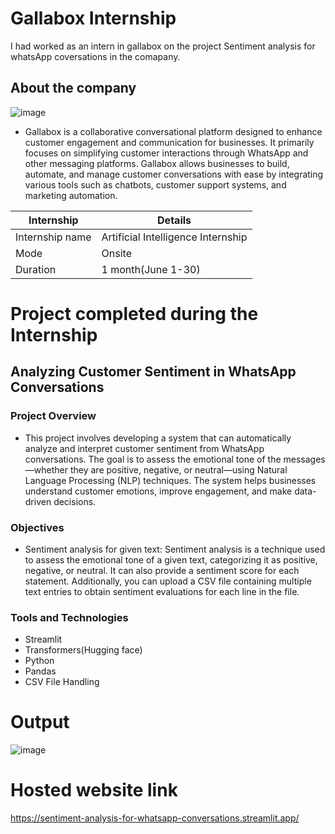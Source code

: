 # Gallabox Internship
I had worked as an intern in gallabox on the project Sentiment analysis for whatsApp coversations in the comapany.
## About the company
![image](https://github.com/user-attachments/assets/504e502b-ba08-49d2-9aee-1720a85c8c18)

- Gallabox is a collaborative conversational platform designed to enhance customer engagement and communication for businesses. It primarily focuses on simplifying customer interactions through WhatsApp and other messaging platforms. Gallabox allows businesses to build, automate, and manage customer conversations with ease by integrating various tools such as chatbots, customer support systems, and marketing automation.
  
| Internship | Details |
| --- | --- |
|Internship name| Artificial Intelligence Internship|
|Mode|Onsite|
|Duration|1 month(June 1-30)|

# Project completed during the Internship
## Analyzing Customer Sentiment in WhatsApp Conversations
### Project Overview
- This project involves developing a system that can automatically analyze and interpret customer sentiment from WhatsApp conversations. The goal is to assess the emotional tone of the messages—whether they are positive, negative, or neutral—using Natural Language Processing (NLP) techniques. The system helps businesses understand customer emotions, improve engagement, and make data-driven decisions.
### Objectives
- Sentiment analysis for given text:
Sentiment analysis is a technique used to assess the emotional tone of a given text, categorizing it as positive, negative, or neutral. It can also provide a sentiment score for each statement. Additionally, you can upload a CSV file containing multiple text entries to obtain sentiment evaluations for each line in the file.
### Tools and Technologies
- Streamlit
- Transformers(Hugging face)
- Python
- Pandas
- CSV File Handling
# Output
![image](https://github.com/user-attachments/assets/aa79574d-2527-42d3-b637-10c355a877f6)

# Hosted website link
https://sentiment-analysis-for-whatsapp-conversations.streamlit.app/

